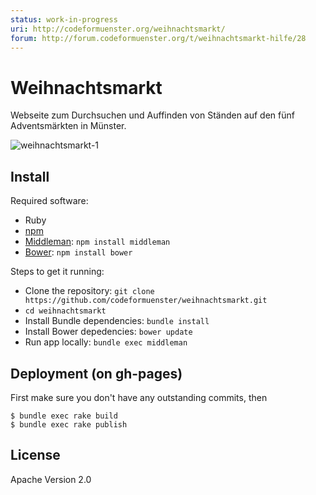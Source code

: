 ```yaml
---
status: work-in-progress
uri: http://codeformuenster.org/weihnachtsmarkt/
forum: http://forum.codeformuenster.org/t/weihnachtsmarkt-hilfe/28
---
```


# Weihnachtsmarkt

Webseite zum Durchsuchen und Auffinden von Ständen auf den fünf Adventsmärkten in Münster.

![weihnachtsmarkt-1](https://cloud.githubusercontent.com/assets/225698/6495200/1ead83f8-c2c8-11e4-80ee-3bf9a1fc4e4e.png)

## Install

Required software:
* Ruby
* [npm](https://www.npmjs.org/)
* [Middleman](http://middlemanapp.com/basics/getting-started/): ```npm install middleman```
* [Bower](http://bower.io/): ```npm install bower```

Steps to get it running:
* Clone the repository: ```git clone https://github.com/codeformuenster/weihnachtsmarkt.git```
* ```cd weihnachtsmarkt```
* Install Bundle dependencies: ```bundle install```
* Install Bower depedencies: ```bower update```
* Run app locally: ```bundle exec middleman```

## Deployment (on gh-pages)

First make sure you don't have any outstanding commits, then

	$ bundle exec rake build
	$ bundle exec rake publish

## License

Apache Version 2.0
